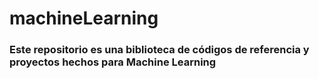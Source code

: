 # machineLearning

### Este repositorio es una biblioteca de códigos de referencia y proyectos hechos para Machine Learning

